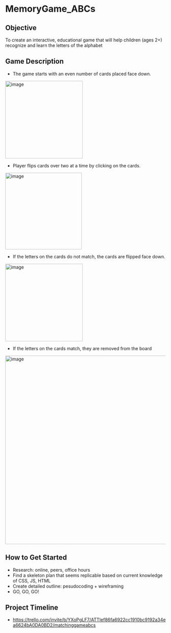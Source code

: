 # MemoryGame_ABCs

## Objective
To create an interactive, educational game that will help children (ages 2+) recognize and learn the letters of the alphabet

## Game Description
* The game starts with an even number of cards placed face down.
<img width="243" alt="image" src="https://github.com/jyekang/MemoryGame_ABCs/assets/132427360/feb4e472-5746-477e-85c4-c573619ab47e">

* Player flips cards over two at a time by clicking on the cards. 
<img width="240" alt="image" src="https://github.com/jyekang/MemoryGame_ABCs/assets/132427360/3e94f500-ef93-4c31-ad65-542cdf2383c6">

* If the letters on the cards do not match, the cards are flipped face down.
<img width="243" alt="image" src="https://github.com/jyekang/MemoryGame_ABCs/assets/132427360/feb4e472-5746-477e-85c4-c573619ab47e">


* If the letters on the cards match, they are removed from the board
<img width="591" alt="image" src="https://github.com/jyekang/MemoryGame_ABCs/assets/132427360/3f7b7a8d-85b1-46b3-8bcd-6110ec9d01a0">


## How to Get Started
* Research: online, peers, office hours
* Find a skeleton plan that seems replicable based on current knowledge of CSS, JS, HTML
* Create detailed outline: pesudocoding + wireframing
* GO, GO, GO!

## Project Timeline
* https://trello.com/invite/b/YXoPgLF7/ATTIef86fa6922cc1910bc9192a34ea6624bA0DA0BD2/matchinggameabcs
